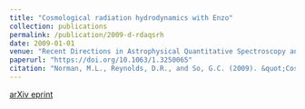 ```yaml
---
title: "Cosmological radiation hydrodynamics with Enzo"
collection: publications
permalink: /publication/2009-d-rdaqsrh
date: 2009-01-01
venue: "Recent Directions in Astrophysical Quantitative Spectroscopy and Radiation Hydrodynamics"
paperurl: "https://doi.org/10.1063/1.3250065"
citation: "Norman, M.L., Reynolds, D.R., and So, G.C. (2009). &quot;Cosmological radiation hydrodynamics with Enzo.&quot; <i>Recent Directions in Astrophysical Quantitative Spectroscopy and Radiation Hydrodynamics</i>, AIP."
---
```


[arXiv eprint](https://arxiv.org/abs/0908.2654)
